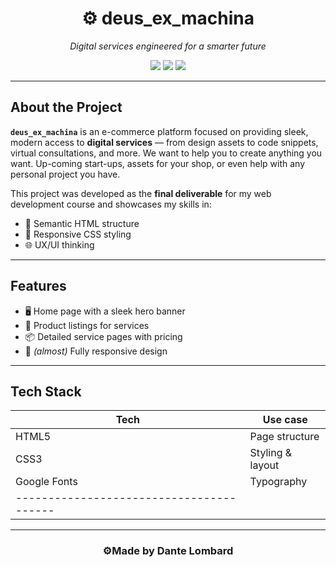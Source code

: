<h1 align="center">⚙️ deus_ex_machina</h1>
<p align="center"><em>Digital services engineered for a smarter future</em></p>

<p align="center">
  <img src="https://img.shields.io/badge/status-in%20progress-blueviolet?style=flat-square" />
  <img src="https://img.shields.io/badge/built%20with-HTML%20%26%20CSS-orange?style=flat-square" />
  <img src="https://img.shields.io/badge/project-final%20course%20project-brightgreen?style=flat-square" />
</p>

---

## About the Project

**`deus_ex_machina`** is an e-commerce platform focused on providing sleek, modern access to **digital services** — from design assets to code snippets, virtual consultations, and more. We want to help you to create anything you want. Up-coming start-ups, assets for your shop, or even help with any personal project you have.

This project was developed as the **final deliverable** for my web development course and showcases my skills in:

- 📄 Semantic HTML structure
- 🎨 Responsive CSS styling
- 🌐 UX/UI thinking

---

## Features

- 🖥️ Home page with a sleek hero banner
- 🛒 Product listings for services
- 📦 Detailed service pages with pricing
- 📱 <em>(almost)</em> Fully responsive design

---

## Tech Stack

| Tech         | Use case                |
|--------------|-------------------------|
| HTML5        | Page structure          |
| CSS3         | Styling & layout        |
| Google Fonts | Typography              |
|----------------------------------------|

---

<h3 align="center">⚙Made by Dante Lombard</h3>

